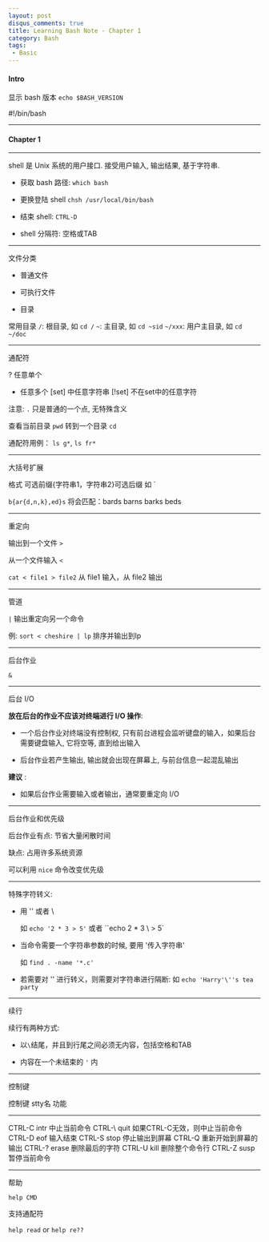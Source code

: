 ```yaml
---
layout: post
disqus_comments: true
title: Learning Bash Note - Chapter 1
category: Bash
tags:
 - Basic
---
```


#### Intro ####

显示 bash 版本 `echo $BASH_VERSION`

\#!/bin/bash

---

#### Chapter 1 ####

- - - - - - - - - - - - - - - - - - - - - - - - - - - - - - - - 

shell 是 Unix 系统的用户接口. 接受用户输入, 输出结果, 基于字符串.

- 获取 bash 路径: `which bash`

- 更换登陆 shell `chsh /usr/local/bin/bash`

- 结束 shell: `CTRL-D`

- shell 分隔符: 空格或TAB

- - - - - - - - - - - - - - - - - - - - - - - - - - - - - - - - 

文件分类

- 普通文件

- 可执行文件

- 目录


常用目录
`/`: 根目录, 如 `cd /`
`~`: 主目录, 如 `cd ~sid`
`~/xxx`: 用户主目录, 如 `cd ~/doc`

- - - - - - - - - - - - - - - - - - - - - - - - - - - - - - - - 

通配符

? 任意单个
* 任意多个
[set] 中任意字符串
[!set] 不在set中的任意字符

注意: `.` 只是普通的一个点, 无特殊含义

查看当前目录 `pwd`
转到一个目录 `cd `

通配符用例： `ls g*`, `ls fr*`

- - - - - - - - - - - - - - - - - - - - - - - - - - - - - - - - 

大括号扩展

格式 可选前缀{字符串1，字符串2}可选后缀
如 `

`b{ar{d,n,k},ed}s` 将会匹配：bards barns barks beds

- - - - - - - - - - - - - - - - - - - - - - - - - - - - - - - - 

重定向

输出到一个文件 `>`

从一个文件输入 `<`

`cat < file1 > file2` 从 file1 输入，从 file2 输出

- - - - - - - - - - - - - - - - - - - - - - - - - - - - - - - - 

管道

`|` 输出重定向另一个命令

例: `sort < cheshire | lp` 排序并输出到lp

- - - - - - - - - - - - - - - - - - - - - - - - - - - - - - - - 

后台作业

`&`

- - - - - - - - - - - - - - - - - - - - - - - - - - - - - - - - 

后台 I/O

__放在后台的作业不应该对终端进行 I/O 操作__:

 - 一个后台作业对终端没有控制权, 只有前台进程会监听键盘的输入，如果后台需要键盘输入, 它将空等, 直到给出输入
 
 - 后台作业若产生输出, 输出就会出现在屏幕上, 与前台信息一起混乱输出
 
__建议__ :

 - 如果后台作业需要输入或者输出，通常要重定向 I/O

- - - - - - - - - - - - - - - - - - - - - - - - - - - - - - - - 

后台作业和优先级

后台作业有点: 节省大量闲散时间

缺点: 占用许多系统资源

可以利用 `nice` 命令改变优先级

- - - - - - - - - - - - - - - - - - - - - - - - - - - - - - - - 

特殊字符转义:

 - 用 '' 或者 \

     如 `echo '2 * 3 > 5'` 或者 ``echo 2 \* 3 \ > 5`

 - 当命令需要一个字符串参数的时候, 要用 '传入字符串'

     如 `find . -name '*.c'`

 - 若需要对 '' 进行转义，则需要对字符串进行隔断:
 	 如 `echo 'Harry'\''s tea party`

- - - - - - - - - - - - - - - - - - - - - - - - - - - - - - - - 

续行

续行有两种方式:

 - 以`\`结尾，并且到行尾之间必须无内容，包括空格和TAB

 - 内容在一个未结束的 `'` 内

- - - - - - - - - - - - - - - - - - - - - - - - - - - - - - - - 

控制键

控制键 	stty名	功能
- - - - - - - - - - - - - - - - - - - - - -
CTRL-C 	intr	中止当前命令
CTRL-\ 	quit	如果CTRL-C无效，则中止当前命令
CTRL-D  eof 	输入结束
CTRL-S  stop	停止输出到屏幕
CTRL-Q 			重新开始到屏幕的输出
CTRL-?  erase	删除最后的字符
CTRL-U  kill	删除整个命令行
CTRL-Z  susp	暂停当前命令
- - - - - - - - - - - - - - - - - - - - - - - - - - - - - - - - 

帮助

`help CMD`

支持通配符

`help read` or `help re??`